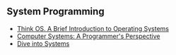 ## System Programming 

- [Think OS. A Brief Introduction to Operating Systems]()
- [Computer Systems: A Programmer's Perspective](https://csapp.cs.cmu.edu/)
- [Dive into Systems](https://diveintosystems.org/singlepage/)

